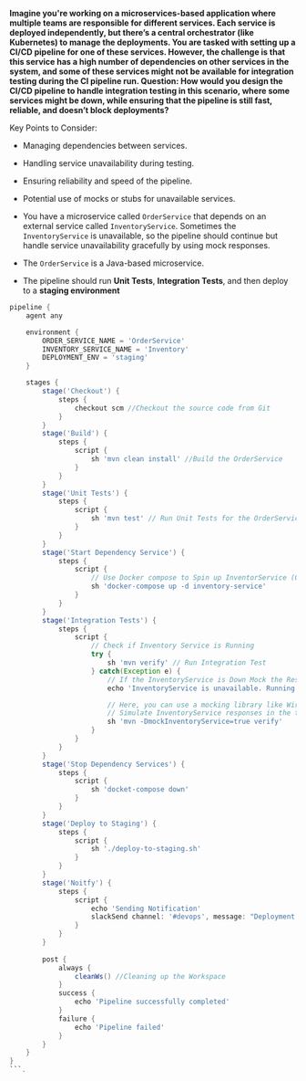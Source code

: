 **Imagine you're working on a microservices-based application where multiple teams are responsible for different services. Each service is deployed independently, but there’s a central orchestrator (like Kubernetes) to manage the deployments. You are tasked with setting up a CI/CD pipeline for one of these services. However, the challenge is that this service has a high number of dependencies on other services in the system, and some of these services might not be available for integration testing during the CI pipeline run. Question: How would you design the CI/CD pipeline to handle integration testing in this scenario, where some services might be down, while ensuring that the pipeline is still fast, reliable, and doesn’t block deployments?**

Key Points to Consider:
- Managing dependencies between services.
- Handling service unavailability during testing.
- Ensuring reliability and speed of the pipeline.
- Potential use of mocks or stubs for unavailable services.

- You have a microservice called `OrderService` that depends on an external service called `InventoryService`. Sometimes the `InventoryService` is unavailable, so the pipeline should continue but handle service unavailability gracefully by using mock responses.
- The `OrderService` is a Java-based microservice.
- The pipeline should run **Unit Tests**, **Integration Tests**, and then deploy to a **staging environment**

```groovy
pipeline {
    agent any

    environment {
        ORDER_SERVICE_NAME = 'OrderService'
        INVENTORY_SERVICE_NAME = 'Inventory'
        DEPLOYMENT_ENV = 'staging'
    }

    stages {
        stage('Checkout') {
            steps {
                checkout scm //Checkout the source code from Git
            }
        }
        stage('Build') {
            steps {
                script {
                    sh 'mvn clean install' //Build the OrderService
                }                
            }
        }
        stage('Unit Tests') {
            steps {
                script {
                    sh 'mvn test' // Run Unit Tests for the OrderService                   
                }                
            }
        }
        stage('Start Dependency Service') {
            steps {
                script {
                    // Use Docker compose to Spin up InventorService (Or Necessary Services)
                    sh 'docker-compose up -d inventory-service'
                }                
            }
        }
        stage('Integration Tests') {
            steps {
                script {
                    // Check if Inventory Service is Running
                    try {
                        sh 'mvn verify' // Run Integration Test
                    } catch(Exception e) {
                        // If the InventoryService is Down Mock the Response
                        echo 'InventoryService is unavailable. Running tests with mock responses.'

                        // Here, you can use a mocking library like WireMock
                        // Simulate InventoryService responses in the tests
                        sh 'mvn -DmockInventoryService=true verify'
                    }
                }
            }
        }
        stage('Stop Dependency Services') {
            steps {
                script {
                    sh 'docket-compose down'
                }
            }
        }
        stage('Deploy to Staging') {
            steps {
                script {
                    sh './deploy-to-staging.sh'
                }
            }
        }
        stage('Noitfy') {
            steps {
                script {
                    echo 'Sending Notification'
                    slackSend channel: '#devops', message: "Deployment finished for ${ORDER_SERVICE_NAME}"
                }
            }
        }
        
        post {
            always {
                cleanWs() //Cleaning up the Workspace
            }
            success {
                echo 'Pipeline successfully completed'
            }
            failure {
                echo 'Pipeline failed'
            }
        }
    }
}
```.
